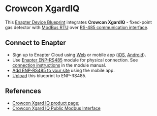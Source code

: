 # Crowcon XgardIQ

This [Enapter Device Blueprint](https://github.com/Enapter/marketplace#blue_book-enapter-device-blueprints) integrates **Crowcon XgardIQ** - fixed-point gas detector with [ModBus RTU](https://developers.enapter.com/docs/reference/ucm/modbus) over [RS-485 communication interface](https://developers.enapter.com/docs/reference/ucm/rs485).

## Connect to Enapter

- Sign up to Enapter Cloud using [Web](https://cloud.enapter.com/) or mobile app ([iOS](https://apps.apple.com/app/id1388329910), [Android](https://play.google.com/store/apps/details?id=com.enapter&hl=en)).
- Use [Enapter ENP-RS485](https://handbook.enapter.com/modules/ENP-RS485/ENP-RS485.html) module for physical connection. See [connection instructions](https://handbook.enapter.com/modules/ENP-RS485/ENP-RS485.html#connection-examples) in the module manual.
- [Add ENP-RS485 to your site](https://handbook.enapter.com/software/mobile/android_mobile_app.html#adding-sites-and-devices) using the mobile app.
- [Upload](https://developers.enapter.com/docs/tutorial/uploading-blueprint/) this blueprint to ENP-RS485.

## References

- [Crowcon Xgard IQ product page](https://www.crowcon.com/products/fixed-detectors/crowcon-xgardiq/#description);
- [Crowcon Xgard IQ Public Modbus Interface](https://www.crowcon.com/wp-content/uploads/2018/11/Xgard-IQ-Modbus-Field-Device-Specification.pdf)
